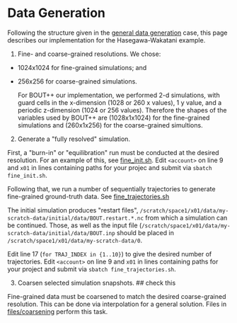 # Data Generation

Following the structure given in the [general data generation](ML_training.md) case, this page describes our implementation for the Hasegawa-Wakatani example.

1. Fine- and coarse-grained resolutions. We chose:
 - 1024x1024 for fine-grained simulations; and
 - 256x256 for coarse-grained simulations.

    For BOUT++ our implementation, we performed 2-d simulations, with guard cells in the x-dimension (1028 or 260 x values), 1 y value, and a periodic z-dimension (1024 or 256 values). Therefore the shapes of the variables used by BOUT++ are (1028x1x1024) for the fine-grained simulations and (260x1x256) for the coarse-grained simultions.

2. Generate a "fully resolved" simulation.

First, a "burn-in" or "equilibration" run must be conducted at the desired resolution. For an example of this, see [fine_init.sh](files/data-generation/fine_init.sh). Edit `<account>` on line 9 and `x01` in lines containing paths for your projec and submit via `sbatch fine_init.sh`.

Following that, we run a number of sequentially trajectories to generate fine-grained ground-truth data. See [fine_trajectories.sh](files/data-generation/fine_trajectories.sh)

The initial simulation produces "restart files", `/scratch/space1/x01/data/my-scratch-data/initial/data/BOUT.restart.*.nc` from which a simulation can be continued. Those, as well as the input file (`/scratch/space1/x01/data/my-scratch-data/initial/data/BOUT.inp` should be placed in `/scratch/space1/x01/data/my-scratch-data/0`.

Edit line 17 (`for TRAJ_INDEX in {1..10}`) to give the desired number of trajectories. Edit `<account>` on line 9 and `x01` in lines containing paths for your project and submit via `sbatch fine_trajectories.sh`.

3. Coarsen selected simulation snapshots. ## check this

Fine-grained data must be coarsened to match the desired coarse-grained resolution. This can be done via interpolation for a general solution. Files in [files/coarsening](files/coarsening) perform this task.
